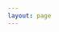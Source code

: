 ```yaml
---
layout: page
---
```


<script setup client-only>
    import { onMounted } from 'vue';
    import { data } from '../stories/config.data.js';
    import { withBase } from 'vitepress';
    if(!customElements.get('eox-map')) import("@eox/map")
    if(!customElements.get('eox-jsonform')) import("@eox/jsonform");

    let storyid, storyurl;
    if (typeof window !== 'undefined' && 'URLSearchParams' in window) {
        const searchParams = new URLSearchParams(window.location.search);
        storyid = searchParams.get('storyid');
        if (storyid && storyid in data) {
            storyurl = data[storyid].file;
        }
    }

</script>

<eox-storytelling 
    v-if="storyurl" 
    :markdown-url="withBase(storyurl)"
    style="overflow-y: auto; height: calc(100vh - 64px)">
</eox-storytelling>
